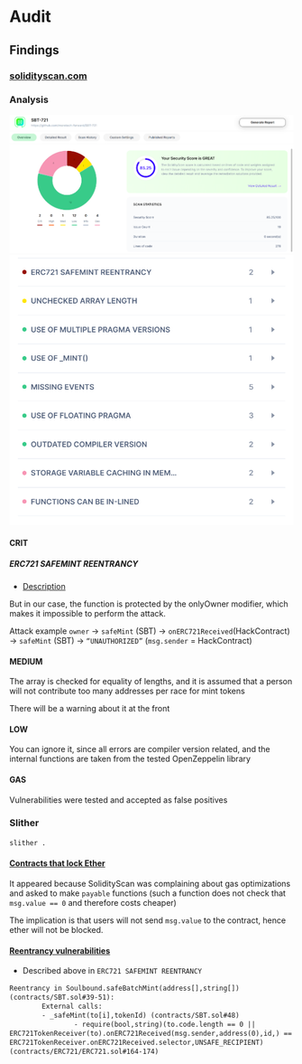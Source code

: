 # Audit

## Findings

### [solidityscan.com](solidityscan.com)

### Analysis

![alt text](image.png)
![alt text](image-1.png)

#### CRIT

##### ERC721 SAFEMINT REENTRANCY

- [Description](https://blocksecteam.medium.com/when-safemint-becomes-unsafe-lessons-from-the-hypebears-security-incident-2965209bda2a)

But in our case, the function is protected by the onlyOwner modifier, which makes it impossible to perform the attack.

Attack example
`owner` -> `safeMint` (SBT) -> `onERC721Received`(HackContract) -> `safeMint` (SBT) -> `“UNAUTHORIZED”` (`msg.sender` = HackContract)

#### MEDIUM

The array is checked for equality of lengths, and it is assumed that a person will not contribute too many addresses per race for mint tokens

There will be a warning about it at the front

#### LOW

You can ignore it, since all errors are compiler version related, and the internal functions are taken from the tested OpenZeppelin library

#### GAS

Vulnerabilities were tested and accepted as false positives

### Slither

```sh
slither .
```

#### [Contracts that lock Ether](https://github.com/crytic/slither/wiki/Detector-Documentation#contracts-that-lock-ether)

It appeared because SolidityScan was complaining about gas optimizations and asked to make `payable` functions (such a function does not check that `msg.value == 0` and therefore costs cheaper)

The implication is that users will not send `msg.value` to the contract, hence ether will not be blocked.

#### [Reentrancy vulnerabilities](https://github.com/crytic/slither/wiki/Detector-Documentation#reentrancy-vulnerabilities-1)

- Described above in `ERC721 SAFEMINT REENTRANCY`

```
Reentrancy in Soulbound.safeBatchMint(address[],string[]) (contracts/SBT.sol#39-51):
        External calls:
        - _safeMint(to[i],tokenId) (contracts/SBT.sol#48)
                - require(bool,string)(to.code.length == 0 || ERC721TokenReceiver(to).onERC721Received(msg.sender,address(0),id,) == ERC721TokenReceiver.onERC721Received.selector,UNSAFE_RECIPIENT) (contracts/ERC721/ERC721.sol#164-174)
```

